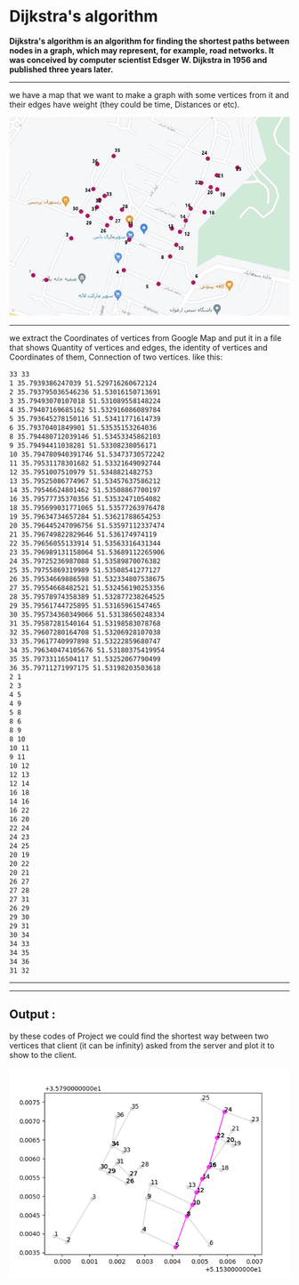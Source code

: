 # Dijkstra's algorithm

 **Dijkstra's algorithm is an algorithm for finding the shortest paths between nodes in a graph, which may represent, for 
 example, road networks. It was conceived by computer scientist Edsger W. Dijkstra in 1956 and published three years
 later.**
 
---------------
we have a map that we want to make a graph with some vertices from it and their edges have weight (they could be time,
Distances or etc).

![](Map%20with%20points.jpg)

---------------
we extract the Coordinates of vertices from Google Map and put it in a file that shows
Quantity of vertices and edges, the identity of vertices and Coordinates of them, Connection of two vertices.
like this:

```
33 33
1 35.7939386247039 51.529716260672124
2 35.793795036546236 51.53016150713691
3 35.79493070107018 51.531089558148224
4 35.79407169685162 51.532916086089784
5 35.793645278150116 51.53411771614739
6 35.79370401849901 51.53535153264036
8 35.794480712039146 51.53453345862103
9 35.79494411038281 51.53308238056171
10 35.794780940391746 51.53473730572242
11 35.79531178301682 51.53321649092744
12 35.7951007510979 51.5348821482753
13 35.79525086774967 51.53457637586212
14 35.79546624801462 51.53508867700197
16 35.79577735370356 51.53532471054082
18 35.795699031771065 51.53577263976478
19 35.79634734657284 51.53621788654253
20 35.796445247096756 51.53597112337474
21 35.796749822829646 51.536174974119
22 35.79656055133914 51.53563316431344
23 35.796989131158064 51.53689112265906
24 35.79725236987088 51.53589870076382
25 35.79755869319989 51.53508541277127
26 35.79534669886598 51.532334807538675
27 35.79554668482521 51.532456190253356
28 35.79578974358389 51.532877238264525
29 35.79561744725895 51.53165961547465
30 35.795734360349066 51.53138650248334
31 35.79587281540164 51.53198583078768
32 35.79607280164708 51.53206928107038
33 35.79617740997898 51.53222859680747
34 35.796340474105676 51.53180375419954
35 35.79733116504117 51.53252067790499
36 35.79711271997175 51.53198203503618
2 1
2 3
4 5
4 9
5 8
8 6
8 9
8 10
10 11
9 11
10 12
12 13
12 14
16 18
14 16
16 22
16 20
22 24
24 23
24 25
20 19
20 22
20 21
26 27
27 28
27 31
26 29
29 30
29 31
30 34
34 33
34 35
34 36
31 32
```
---

---------------
## Output :
by these codes of Project we could find the shortest way between two vertices that client (it can be infinity) asked
from the server and plot it to show to the client.

![](client_output.png)
